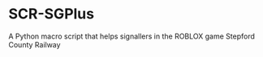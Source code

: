# SCR-SGPlus
A Python macro script that helps signallers in the ROBLOX game Stepford County Railway
